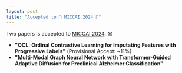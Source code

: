 ```yaml
---
layout: post
title: "Accepted to 🎉 MICCAI 2024 🎉"
---
```


Two papers is accepted to [MICCAI 2024](https://conferences.miccai.org/2024/en/). 😎
- **"OCL: Ordinal Contrastive Learning for Imputating Features with Progressive Labels"** (Provisional Accept: ~11%)
- **"Multi-Modal Graph Neural Network with Transformer-Guided Adaptive Diffusion for Preclinical Alzheimer Classification"**